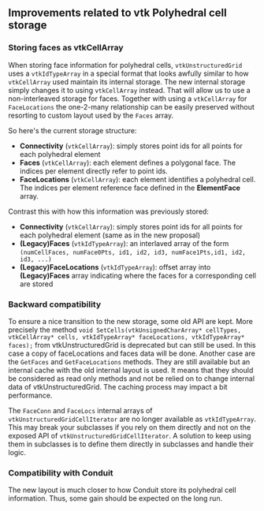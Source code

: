 ## Improvements related to vtk Polyhedral cell storage

###  Storing faces as vtkCellArray

When storing face information for polyhedral cells, `vtkUnstructuredGrid` uses a `vtkIdTypeArray` in a special format that looks awfully similar to how `vtkCellArray` used maintain its internal storage.
The new internal storage simply changes it to using `vtkCellArray` instead.
That will allow us to use a non-interleaved storage for faces. Together with using a `vtkCellArray` for `FaceLocations`  the one-2-many relationship can be easily preserved without resorting to custom layout used by the `Faces` array.

So here's the current storage structure:
* **Connectivity** (`vtkCellArray`): simply stores point ids for all points for each polyhedral element
* **Faces** (`vtkCellArray`): each element defines a polygonal face. The indices per element directly refer to point ids.
* **FaceLocations** (`vtkCellArray`): each element identifies a polyhedral cell. The indices per element reference face defined in the **ElementFace** array.


Contrast this with how this information was previously stored:
* **Connectivity** (`vtkCellArray`): simply stores point ids for all points for each polyhedral element (same as in the new proposal)
* **(Legacy)Faces** (`vtkIdTypeArray`): an interlaved array of the form `(numCellFaces, numFace0Pts, id1, id2, id3, numFace1Pts,id1, id2, id3, ...)`
* **(Legacy)FaceLocations** (`vtkIdTypeArray`): offset array into **(Legacy)Faces** array indicating where the faces for a corresponding cell are stored


### Backward compatibility

To ensure a nice transition to the new storage, some old API are kept.
More precisely the method `void SetCells(vtkUnsignedCharArray* cellTypes, vtkCellArray* cells, vtkIdTypeArray* faceLocations, vtkIdTypeArray* faces);` from vtkUnstructuredGrid is deprecated but can still be used. In this case a copy of faceLocations and faces data will be done.
Another case are the `GetFaces` and  `GetFaceLocations` methods. They are still available  but an internal cache with the old internal layout is used.
It means that they should be considered as read only methods and not be relied on to change internal data of vtkUnstructuredGrid.
The caching process may impact a bit performance.

The `FaceConn` and `FaceLocs` internal arrays of `vtkUnstructuredGridCellIterator` are no longer available as `vtkIdTypeArray`. This may break your subclasses if you rely on them directly and not on the exposed API of `vtkUnstructuredGridCellIterator`. A solution to keep using them in subclasses is to define them directly in subclasses and handle their logic.


### Compatibility with Conduit

The new layout is much closer to how Conduit store its polyhedral cell information.
Thus, some gain should be expected on the long run.
